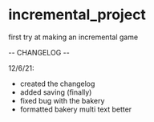 # incremental_project
first try at making an incremental game


-- CHANGELOG --

12/6/21: 
- created the changelog 
- added saving (finally) 
- fixed bug with the bakery 
- formatted bakery multi text better
